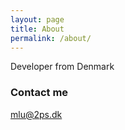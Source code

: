 ```yaml
---
layout: page
title: About
permalink: /about/
---
```


Developer from Denmark

### Contact me

[mlu@2ps.dk](mailto:mlu@2ps.dk)